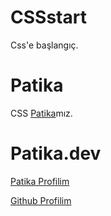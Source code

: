 # CSSstart

Css'e başlangıç.

# Patika

CSS [Patika](https://www.patika.dev/tr)mız.

# Patika.dev

[Patika Profilim](https://app.patika.dev/nobran)

[Github Profilim](https://github.com/NizMucahit)
